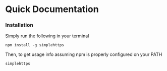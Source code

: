 Quick Documentation
====================================

### Installation ###

Simply run the following in your terminal

    npm install -g simplehttps
    
Then, to get usage info assuming npm is properly configured on your PATH

    simplehttps

